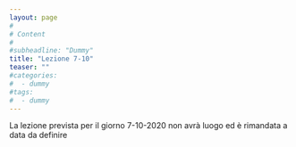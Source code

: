 ```yaml
---
layout: page
#
# Content
#
#subheadline: "Dummy"
title: "Lezione 7-10"
teaser: ""
#categories:
#  - dummy
#tags:
#  - dummy
---
```


La lezione prevista per il giorno 7-10-2020 non avrà luogo ed è rimandata a data da definire